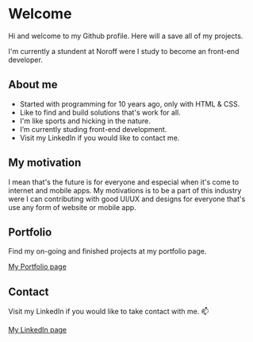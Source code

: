 # Welcome

Hi and welcome to my Github profile.
Here will a save all of my projects.

I'm currently a stundent at Noroff were I study to become an front-end developer.


## About me
* Started with programming for 10 years ago, only with HTML & CSS.
* Like to find and build solutions that's work for all. 
* I'm like sports and hicking in the nature.
* I’m currently studing front-end development.
* Visit my LinkedIn if you would like to contact me.

## My motivation

I mean that's the future is for everyone and especial when it's come to internet and mobile apps.
My motivations is to be a part of this industry were I can contributing with good UI/UX and designs for everyone that's use any form
of website or mobile app.

## Portfolio

Find my on-going and finished projects at my portfolio page.

[My Portfolio page](https://magical-piroshki-3a7d3f.netlify.app/)

## Contact

Visit my LinkedIn if you would like to take contact with me. 📫

[My LinkedIn page](https://www.linkedin.com/in/linus-%C3%A5kerberg-4126891b1/)

